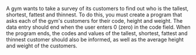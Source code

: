 A gym wants to take a survey of its customers to find out who is the tallest, shortest, fattest and thinnest. To do this, you must create a program that asks each of the gym's customers for their code, height and weight. The data entry should end when the user enters 0 (zero) in the code field. When the program ends, the codes and values ​​of the tallest, shortest, fattest and thinnest customer should also be informed, as well as the average height and weight of the customers.